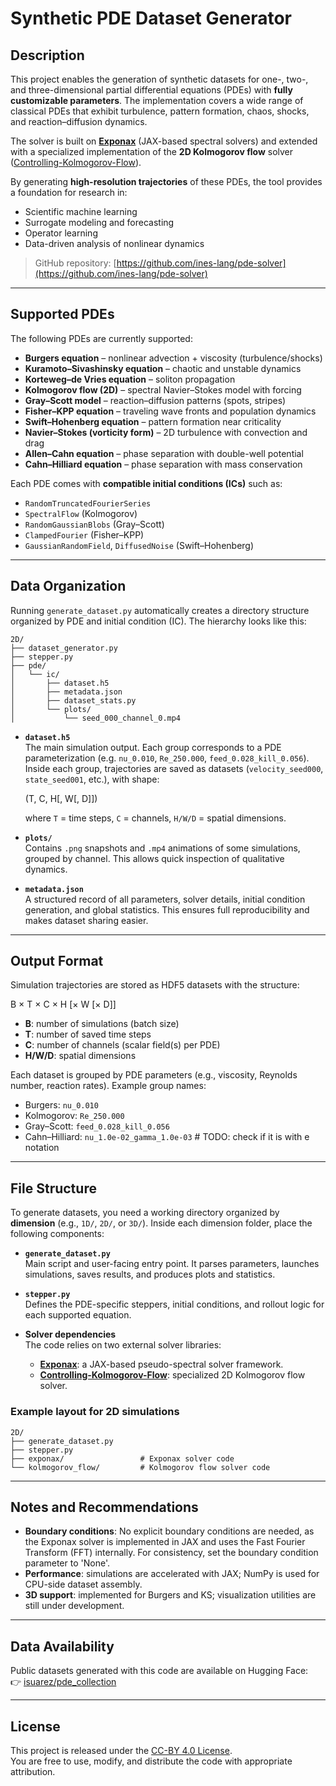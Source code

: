 # Synthetic PDE Dataset Generator

## Description

This project enables the generation of synthetic datasets for one-, two-, and three-dimensional partial differential equations (PDEs) with **fully customizable parameters**. The implementation covers a wide range of classical PDEs that exhibit turbulence, pattern formation, chaos, shocks, and reaction–diffusion dynamics.

The solver is built on [**Exponax**](https://github.com/exponax/exponax) (JAX-based spectral solvers) and extended with a specialized implementation of the **2D Kolmogorov flow** solver ([Controlling-Kolmogorov-Flow](https://github.com/smokbel/Controlling-Kolmogorov-Flow)).

By generating **high-resolution trajectories** of these PDEs, the tool provides a foundation for research in:
- Scientific machine learning  
- Surrogate modeling and forecasting  
- Operator learning  
- Data-driven analysis of nonlinear dynamics  

> GitHub repository: [https://github.com/ines-lang/pde-solver](https://github.com/ines-lang/pde-solver)

---

## Supported PDEs

The following PDEs are currently supported:

- **Burgers equation** – nonlinear advection + viscosity (turbulence/shocks)  
- **Kuramoto–Sivashinsky equation** – chaotic and unstable dynamics  
- **Korteweg–de Vries equation** – soliton propagation  
- **Kolmogorov flow (2D)** – spectral Navier–Stokes model with forcing  
- **Gray–Scott model** – reaction–diffusion patterns (spots, stripes)  
- **Fisher–KPP equation** – traveling wave fronts and population dynamics  
- **Swift–Hohenberg equation** – pattern formation near criticality  
- **Navier–Stokes (vorticity form)** – 2D turbulence with convection and drag  
- **Allen–Cahn equation** – phase separation with double-well potential  
- **Cahn–Hilliard equation** – phase separation with mass conservation  

Each PDE comes with **compatible initial conditions (ICs)** such as:
- `RandomTruncatedFourierSeries`  
- `SpectralFlow` (Kolmogorov)  
- `RandomGaussianBlobs` (Gray–Scott)  
- `ClampedFourier` (Fisher–KPP)  
- `GaussianRandomField`, `DiffusedNoise` (Swift–Hohenberg)  

---

## Data Organization

Running `generate_dataset.py` automatically creates a directory structure organized by PDE and initial condition (IC). The hierarchy looks like this:

```
2D/
├── dataset_generator.py
├── stepper.py
├── pde/
│   └── ic/
│       ├── dataset.h5
│       ├── metadata.json
│       ├── dataset_stats.py
│       └── plots/
│           └── seed_000_channel_0.mp4 
```

- **`dataset.h5`**  
  The main simulation output. Each group corresponds to a PDE parameterization (e.g. `nu_0.010`, `Re_250.000`, `feed_0.028_kill_0.056`). Inside each group, trajectories are saved as datasets (`velocity_seed000`, `state_seed001`, etc.), with shape:
  
  (T, C, H[, W[, D]])
  
  where `T` = time steps, `C` = channels, `H/W/D` = spatial dimensions.

- **`plots/`**  
Contains `.png` snapshots and `.mp4` animations of some simulations, grouped by channel. This allows quick inspection of qualitative dynamics.

- **`metadata.json`**  
A structured record of all parameters, solver details, initial condition generation, and global statistics. This ensures full reproducibility and makes dataset sharing easier.

---

## Output Format

Simulation trajectories are stored as HDF5 datasets with the structure:

B × T × C × H [× W [× D]]


- **B**: number of simulations (batch size)  
- **T**: number of saved time steps  
- **C**: number of channels (scalar field(s) per PDE)  
- **H/W/D**: spatial dimensions  

Each dataset is grouped by PDE parameters (e.g., viscosity, Reynolds number, reaction rates). Example group names:

- Burgers: `nu_0.010`  
- Kolmogorov: `Re_250.000`  
- Gray–Scott: `feed_0.028_kill_0.056`  
- Cahn–Hilliard: `nu_1.0e-02_gamma_1.0e-03`  # TODO: check if it is with e notation

---

## File Structure

To generate datasets, you need a working directory organized by **dimension** (e.g., `1D/`, `2D/`, or `3D/`). Inside each dimension folder, place the following components:

- **`generate_dataset.py`**  
  Main script and user-facing entry point. It parses parameters, launches simulations, saves results, and produces plots and statistics.

- **`stepper.py`**  
  Defines the PDE-specific steppers, initial conditions, and rollout logic for each supported equation.

- **Solver dependencies**  
  The code relies on two external solver libraries:
  - [**Exponax**](https://github.com/exponax/exponax): a JAX-based pseudo-spectral solver framework.  
  - [**Controlling-Kolmogorov-Flow**](https://github.com/smokbel/Controlling-Kolmogorov-Flow): specialized 2D Kolmogorov flow solver.

### Example layout for 2D simulations

```
2D/
├── generate_dataset.py
├── stepper.py
├── exponax/                 # Exponax solver code
└── kolmogorov_flow/         # Kolmogorov flow solver code
```

---

## Notes and Recommendations

- **Boundary conditions**: No explicit boundary conditions are needed, as the Exponax solver is implemented in JAX and uses the Fast Fourier Transform (FFT) internally. For consistency, set the boundary condition parameter to 'None'.
- **Performance**: simulations are accelerated with JAX; NumPy is used for CPU-side dataset assembly.  
- **3D support**: implemented for Burgers and KS; visualization utilities are still under development.  

---

## Data Availability

Public datasets generated with this code are available on Hugging Face:  
👉 [isuarez/pde_collection](https://huggingface.co/datasets/isuarez/pde_collection)

---

## License

This project is released under the [CC-BY 4.0 License](https://creativecommons.org/licenses/by/4.0/).  
You are free to use, modify, and distribute the code with appropriate attribution.